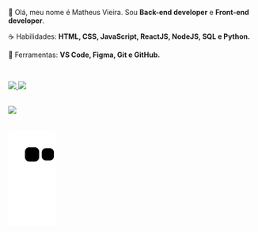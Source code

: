 <p align="left"> 
 🖖 Olá, meu nome é Matheus Vieira. Sou <strong>Back-end developer</strong> e <strong>Front-end developer</strong>.
</p>

<p align="left">
 ☕ Habilidades: <strong>HTML, CSS, JavaScript, ReactJS, NodeJS, SQL e Python.</strong>
</p>

<p align="left">
  💼 Ferramentas: <strong>VS Code, Figma, Git e GitHub.</strong>
</p>


<br>

<p align="left">
  <a href="https://www.linkedin.com/in/matheus-vieira-936bbb162/" alt="Linkedin">
    <img src="https://img.shields.io/badge/-Linkedin-6610F2?style=for-the-badge&logo=Linkedin&logoColor=FFFFFF"/>
  </a>
  
  <a href = "matheusfont.123@gmail.com">
    <img src="https://img.shields.io/badge/Gmail-D14836?style=for-the-badge&logo=gmail&logoColor=white"/>
  </a>

</p>

<br>

<div>
  <a href="https://github.com/Matheus-Fontinele-Alves-Vieria">
  <img height="180em" src="https://github-readme-stats.vercel.app/api/top-langs/?username=Matheus-Fontinele-Alves-Vieria&layout=compact&langs_count=7&theme=dracula"/>
  
 </div>

 <br>
 
![Snake animation](https://github.com/Matheus-Fontinele-Alves-Vieria/Matheus-Fontinele-Alves-Vieria/blob/output/github-contribution-grid-snake.svg)
